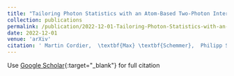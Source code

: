 ```yaml
---
title: "Tailoring Photon Statistics with an Atom-Based Two-Photon Interferometer"
collection: publications
permalink: /publication/2022-12-01-Tailoring-Photon-Statistics-with-an-Atom-Based-Two-Photon-Interferometer
date: 2022-12-01
venue: 'arXiv'
citation: ' Martin Cordier,  \textbf{Max} \textbf{Schemmer},  Philipp Schneeweiss,  Jürgen Volz,  Arno Rauschenbeutel, &quot;Tailoring Photon Statistics with an Atom-Based Two-Photon Interferometer.&quot; arXiv, 2022.'
---
```

Use [Google Scholar](https://scholar.google.com/scholar?q=Tailoring+Photon+Statistics+with+an+Atom+Based+Two+Photon+Interferometer){:target="_blank"} for full citation
